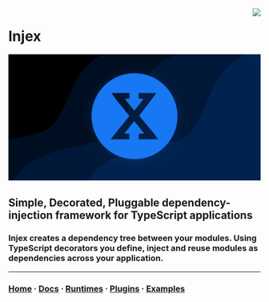 <img src="https://img.shields.io/npm/v/@injex/core?style=for-the-badge" align="right" />
<h1>Injex</h1>
<img src="website/static/img/poster.png"  />

<h2>Simple, Decorated, Pluggable dependency-injection framework for TypeScript applications</h2>
<h3>Injex creates a dependency tree between your modules. Using TypeScript decorators you define, inject and reuse modules as dependencies across your application.</h3>

---

<h3>

[Home](https://www.injex.dev)
·
[Docs](https://www.injex.dev/docs/introduction)
·
[Runtimes](https://www.injex.dev/docs/runtimes/node)
·
[Plugins](https://www.injex.dev/docs/plugins)
·
[Examples](https://www.injex.dev/docs/examples/node)
</h3>
